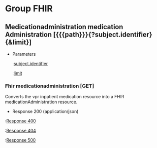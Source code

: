 # Group FHIR

## Medicationadministration medication Administration [{{{path}}}{?subject.identifier}{&limit}]

+ Parameters

    :[subject.identifier]({{{common}}}/parameters/subject.identifier.md)

    :[limit]({{{common}}}/parameters/limit.md)


### Fhir medicationadministration [GET]

Converts the vpr inpatient medication resource into a FHIR medicationAdministration resource.

+ Response 200 (application/json)

:[Response 400]({{{common}}}/responses/400.md)

:[Response 404]({{{common}}}/responses/404.md)

:[Response 500]({{{common}}}/responses/500.md)

